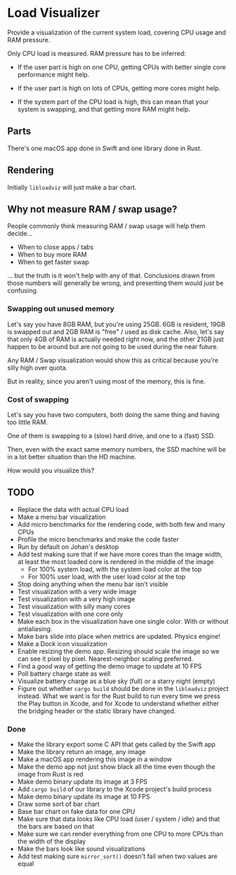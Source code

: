 # Load Visualizer

Provide a visualization of the current system load, covering CPU usage and RAM
pressure.

Only CPU load is measured. RAM pressure has to be inferred:

* If the user part is high on one CPU, getting CPUs with better single core
performance might help.

* If the user part is high on lots of CPUs, getting more cores might help.

* If the system part of the CPU load is high, this can mean that your system is
  swapping, and that getting more RAM might help.

## Parts

There's one macOS app done in Swift and one library done in Rust.

## Rendering

Initially `libloadviz` will just make a bar chart.

## Why not measure RAM / swap usage?

People commonly think measuring RAM / swap usage will help them decide...
* When to close apps / tabs
* When to buy more RAM
* When to get faster swap

... but the truth is it won't help with any of that. Conclusions drawn from
those numbers will generally be wrong, and presenting them would just be
confusing.

### Swapping out unused memory

Let's say you have 8GB RAM, but you're using 25GB. 6GB is resident, 19GB is
swapped out and 2GB RAM is "free" / used as disk cache. Also, let's say that
only 4GB of RAM is actually needed right now, and the other 21GB just happen to
be around but are not going to be used during the near future.

Any RAM / Swap visualization would show this as critical because you're silly
high over quota.

But in reality, since you aren't using most of the memory, this is fine.

### Cost of swapping

Let's say you have two computers, both doing the same thing and having too little RAM.

One of them is swapping to a (slow) hard drive, and one to a (fast) SSD.

Then, even with the exact same memory numbers, the SSD machine will be in a lot
better situation than the HD machine.

How would you visualize this?

## TODO

* Replace the data with actual CPU load
* Make a menu bar visualization
* Add micro benchmarks for the rendering code, with both few and many CPUs
* Profile the micro benchmarks and make the code faster
* Run by default on Johan's desktop
* Add test making sure that if we have more cores than the image width, at least
  the most loaded core is rendered in the middle of the image
  * For 100% system load, with the system load color at the top
  * For 100% user load, with the user load color at the top
* Stop doing anything when the menu bar isn't visible
* Test visualization with a very wide image
* Test visualization with a very high image
* Test visualization with silly many cores
* Test visualization with one core only
* Make each box in the visualization have one single color. With or without
  antialiasing.
* Make bars slide into place when metrics are updated. Physics engine!
* Make a Dock icon visualization
* Enable resizing the demo app. Resizing should scale the image so we can see it
  pixel by pixel. Nearest-neighbor scaling preferred.
* Find a *good* way of getting the demo image to update at 10 FPS
* Poll battery charge state as well
* Visualize battery charge as a blue sky (full) or a starry night (empty)
* Figure out whether `cargo build` should be done in the `libloadviz` project
  instead. What we want is for the Rust build to run every time we press the
  Play button in Xcode, and for Xcode to understand whether either the bridging
  header or the static library have changed.

### Done

* Make the library export some C API that gets called by the Swift app
* Make the library return an image, any image
* Make a macOS app rendering this image in a window
* Make the demo app not just show black all the time even though the image from
  Rust is red
* Make demo binary update its image at 3 FPS
* Add `cargo build` of our library to the Xcode project's build process
* Make demo binary update its image at 10 FPS
* Draw some sort of bar chart
* Base bar chart on fake data for one CPU
* Make sure that data looks like CPU load (user / system / idle) and that the
  bars are based on that
* Make sure we can render everything from one CPU to more CPUs than the width of
  the display
* Make the bars look like sound visualizations
* Add test making sure `mirror_sort()` doesn't fail when two values are equal
